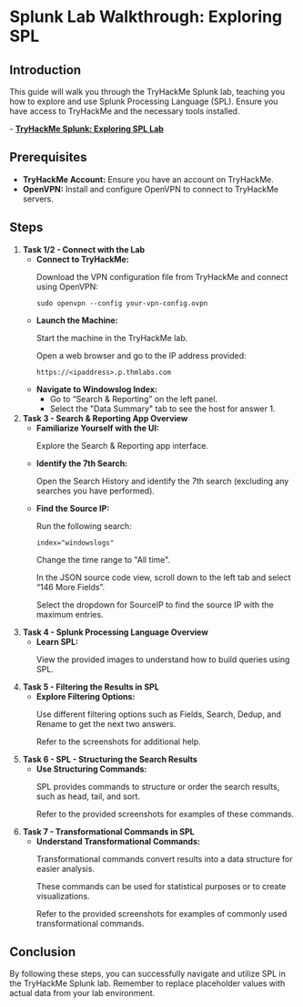 <body>
    <h1>Splunk Lab Walkthrough: Exploring SPL</h1>
    <h2>Introduction</h2>
    <p>This guide will walk you through the TryHackMe Splunk lab, teaching you how to explore and use Splunk Processing Language (SPL). Ensure you have access to TryHackMe and the necessary tools installed.</p>
  - <b><a href="https://tryhackme.com/r/room/splunkexploringspl">TryHackMe Splunk: Exploring SPL Lab</a></b>
    <h2>Prerequisites</h2>
    <ul>
        <li><strong>TryHackMe Account:</strong> Ensure you have an account on TryHackMe.</li>
        <li><strong>OpenVPN:</strong> Install and configure OpenVPN to connect to TryHackMe servers.</li>
    </ul>
    <h2>Steps</h2>
    <ol>
        <li><strong>Task 1/2 - Connect with the Lab</strong>
            <ul>
                <li><strong>Connect to TryHackMe:</strong>
                    <p>Download the VPN configuration file from TryHackMe and connect using OpenVPN:</p>
                    <pre><code>sudo openvpn --config your-vpn-config.ovpn</code></pre>
                </li>
                <li><strong>Launch the Machine:</strong>
                    <p>Start the machine in the TryHackMe lab.</p>
                    <p>Open a web browser and go to the IP address provided:</p>
                    <pre><code>https://&lt;ipaddress&gt;.p.thmlabs.com</code></pre>
                </li>
                <li><strong>Navigate to Windowslog Index:</strong>
                    <ul>
                        <li>Go to “Search & Reporting” on the left panel.</li>
                        <li>Select the "Data Summary" tab to see the host for answer 1.</li>
                    </ul>
                </li>
            </ul>
        </li>
        <li><strong>Task 3 - Search & Reporting App Overview</strong>
            <ul>
                <li><strong>Familiarize Yourself with the UI:</strong>
                    <p>Explore the Search & Reporting app interface.</p>
                </li>
                <li><strong>Identify the 7th Search:</strong>
                    <p>Open the Search History and identify the 7th search (excluding any searches you have performed).</p>
                </li>
                <li><strong>Find the Source IP:</strong>
                    <p>Run the following search:</p>
                    <pre><code>index="windowslogs"</code></pre>
                    <p>Change the time range to "All time".</p>
                    <p>In the JSON source code view, scroll down to the left tab and select “146 More Fields”.</p>
                    <p>Select the dropdown for SourceIP to find the source IP with the maximum entries.</p>
                </li>
            </ul>
        </li>
        <li><strong>Task 4 - Splunk Processing Language Overview</strong>
            <ul>
                <li><strong>Learn SPL:</strong>
                    <p>View the provided images to understand how to build queries using SPL.</p>
                </li>
            </ul>
        </li>
        <li><strong>Task 5 - Filtering the Results in SPL</strong>
            <ul>
                <li><strong>Explore Filtering Options:</strong>
                    <p>Use different filtering options such as Fields, Search, Dedup, and Rename to get the next two answers.</p>
                    <p>Refer to the screenshots for additional help.</p>
                </li>
            </ul>
        </li>
        <li><strong>Task 6 - SPL - Structuring the Search Results</strong>
            <ul>
                <li><strong>Use Structuring Commands:</strong>
                    <p>SPL provides commands to structure or order the search results, such as head, tail, and sort.</p>
                    <p>Refer to the provided screenshots for examples of these commands.</p>
                </li>
            </ul>
        </li>
        <li><strong>Task 7 - Transformational Commands in SPL</strong>
            <ul>
                <li><strong>Understand Transformational Commands:</strong>
                    <p>Transformational commands convert results into a data structure for easier analysis.</p>
                    <p>These commands can be used for statistical purposes or to create visualizations.</p>
                    <p>Refer to the provided screenshots for examples of commonly used transformational commands.</p>
                </li>
            </ul>
        </li>
    </ol>
    <h2>Conclusion</h2>
    <p>By following these steps, you can successfully navigate and utilize SPL in the TryHackMe Splunk lab. Remember to replace placeholder values with actual data from your lab environment.</p>
</body>
</html>

